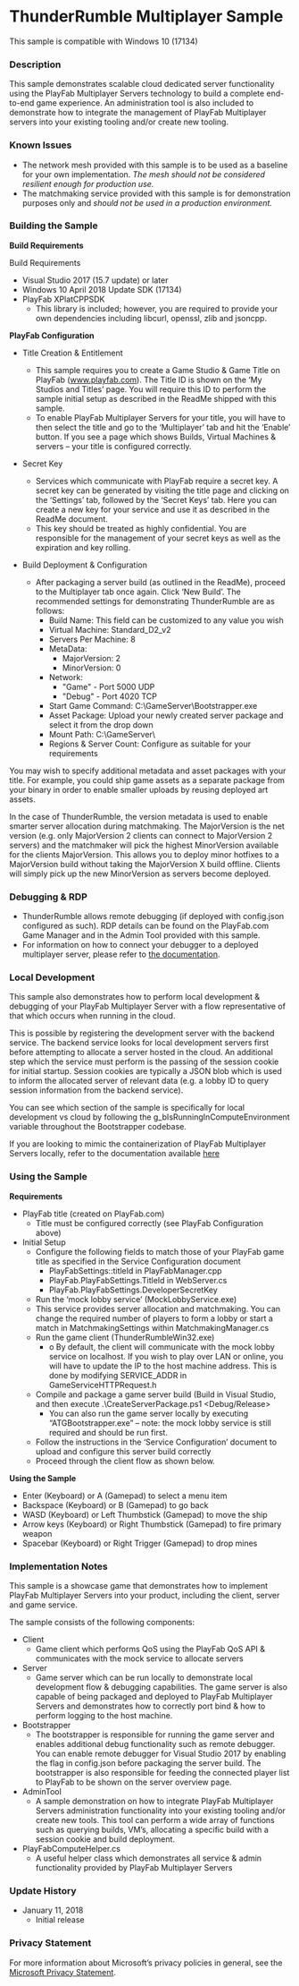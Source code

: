 # ThunderRumble Multiplayer Sample
This sample is compatible with Windows 10 (17134)

### Description

This sample demonstrates scalable cloud dedicated server functionality using the PlayFab Multiplayer Servers technology to build a complete end-to-end game experience.
An administration tool is also included to demonstrate how to integrate the management of PlayFab Multiplayer servers into your existing tooling and/or create new tooling.

### Known Issues

-	The network mesh provided with this sample is to be used as a baseline for your own implementation. _The mesh should not be considered resilient enough for production use._ 
-	The matchmaking service provided with this sample is for demonstration purposes only and _should not be used in a production environment._


### Building the Sample

**Build Requirements**

Build Requirements
* Visual Studio 2017 (15.7 update) or later
* Windows 10 April 2018 Update SDK (17134)
* PlayFab XPlatCPPSDK
  * This library is included; however, you are required to provide your own dependencies including libcurl, openssl, zlib and jsoncpp.

**PlayFab Configuration**

* Title Creation & Entitlement
  * This sample requires you to create a Game Studio & Game Title on PlayFab (www.playfab.com). The Title ID is shown on the ‘My Studios and Titles’ page. You will require this ID to perform the sample initial setup as described in the ReadMe shipped with this sample.
  * To enable PlayFab Multiplayer Servers for your title, you will have to then select the title and go to the ‘Multiplayer’ tab and hit the ‘Enable’ button. If you see a page which shows Builds, Virtual Machines & servers – your title is configured correctly.
* Secret Key
  * Services which communicate with PlayFab require a secret key. A secret key can be generated by visiting the title page and clicking on the ‘Settings’ tab, followed by the ‘Secret Keys’ tab. Here you can create a new key for your service and use it as described in the ReadMe document.
  * This key should be treated as highly confidential. You are responsible for the management of your secret keys as well as the expiration and key rolling.

* Build Deployment & Configuration
  * After packaging a server build (as outlined in the ReadMe), proceed to the Multiplayer tab once again. Click ‘New Build’. The recommended settings for demonstrating ThunderRumble are as follows:
    * Build Name: This field can be customized to any value you wish
    * Virtual Machine: Standard_D2_v2
    * Servers Per Machine: 8
    * MetaData:
      * MajorVersion: 2
      * MinorVersion: 0
    * Network:
      * "Game" - Port 5000 UDP
      * "Debug" - Port 4020 TCP
    * Start Game Command: C:\GameServer\Bootstrapper.exe
    * Asset Package: Upload your newly created server package and select it from the drop down
    * Mount Path: C:\GameServer\
    * Regions & Server Count: Configure as suitable for your requirements
    
You may wish to specify additional metadata and asset packages with your title. For example, you could ship game assets as a separate package from your binary in order to enable smaller uploads by reusing deployed art assets.

In the case of ThunderRumble, the version metadata is used to enable smarter server allocation during matchmaking. The MajorVersion is the net version (e.g. only MajorVersion 2 clients can connect to MajorVersion 2 servers) and the matchmaker will pick the highest MinorVersion available for the clients MajorVersion. This allows you to deploy minor hotfixes to a MajorVersion build without taking the MajorVersion X build offline. Clients will simply pick up the new MinorVersion as servers become deployed.

### Debugging & RDP
  * ThunderRumble allows remote debugging (if deployed with config.json configured as such). RDP details can be found on the PlayFab.com Game Manager and in the Admin Tool provided with this sample.
  * For information on how to connect your debugger to a deployed multiplayer server, please refer to [the documentation](https://api.playfab.com/docs/tutorials/landing-tournaments/allocate-thunderhead).

 ### Local Development

This sample also demonstrates how to perform local development & debugging of your PlayFab Multiplayer Server with a flow representative of that which occurs when running in the cloud.

This is possible by registering the development server with the backend service. The backend service looks for local development servers first before attempting to allocate a server hosted in the cloud. An additional step which the service must perform is the passing of the session cookie for initial startup. Session cookies are typically a JSON blob which is used to inform the allocated server of relevant data (e.g. a lobby ID to query session information from the backend service).

You can see which section of the sample is specifically for local development vs cloud by following the g_bIsRunningInComputeEnvironment variable throughout the Bootstrapper codebase.

If you are looking to mimic the containerization of PlayFab Multiplayer Servers locally, refer to the documentation available [here](https://api.playfab.com/docs/tutorials/landing-tournaments/multiplayer-servers-2.0/debugging-playfab-multiplayer-platform-integration-locally)

 ### Using the Sample
 
**Requirements**
* PlayFab title (created on PlayFab.com)
  * Title must be configured correctly (see PlayFab Configuration above)
* Initial Setup
  * Configure the following fields to match those of your PlayFab game title as specified in the Service Configuration document
    * PlayFabSettings::titleId in PlayFabManager.cpp
    * PlayFab.PlayFabSettings.TitleId in WebServer.cs
    * PlayFab.PlayFabSettings.DeveloperSecretKey
   * Run the ‘mock lobby service’ (MockLobbyService.exe)
    * This service provides server allocation and matchmaking. You can change the required number of players to form a lobby or start a match in MatchmakingSettings within MatchmakingManager.cs
  * Run the game client (ThunderRumbleWin32.exe)
    * o	By default, the client will communicate with the mock lobby service on localhost. If you wish to play over LAN or online, you will have to update the IP to the host machine address. This is done by modifying SERVICE_ADDR in GameServiceHTTPRequest.h
  * Compile and package a game server build (Build in Visual Studio, and then execute .\CreateServerPackage.ps1 <Debug/Release>
    * You can also run the game server locally by executing “ATGBootstrapper.exe” – note: the mock lobby service is still required and should be run first.
  * Follow the instructions in the ‘Service Configuration’ document to upload and configure this server build correctly
  * Proceed through the client flow as shown below.

**Using the Sample**

* Enter (Keyboard) or A (Gamepad) to select a menu item
* Backspace (Keyboard) or B (Gamepad) to go back
* WASD (Keyboard) or Left Thumbstick (Gamepad) to move the ship
* Arrow keys (Keyboard) or Right Thumbstick (Gamepad) to fire primary weapon
* Spacebar (Keyboard) or Right Trigger (Gamepad) to drop mines

### Implementation Notes

This sample is a showcase game that demonstrates how to implement PlayFab Multiplayer Servers into your product, including the client, server and game service.

The sample consists of the following components:
* Client
  * Game client which performs QoS using the PlayFab QoS API & communicates with the mock service to allocate servers
* Server
  * Game server which can be run locally to demonstrate local development flow & debugging capabilities. The game server is also capable of being packaged and deployed to PlayFab Multiplayer Servers and demonstrates how to correctly port bind & how to perform logging to the host machine.
* Bootstrapper
  * The bootstrapper is responsible for running the game server and enables additional debug functionality such as remote debugger. You can enable remote debugger for Visual Studio 2017 by enabling the flag in config.json before packaging the server build. The bootstrapper is also responsible for feeding the connected player list to PlayFab to be shown on the server overview page.
* AdminTool
  * A sample demonstration on how to integrate PlayFab Multiplayer Servers administration functionality into your existing tooling and/or create new tools. This tool can perform a wide array of functions such as querying builds, VM’s, allocating a specific build with a session cookie and build deployment.
* PlayFabComputeHelper.cs
  * A useful helper class which demonstrates all service & admin functionality provided by PlayFab Multiplayer Servers

### Update History

* January 11, 2018
  * Initial release
 
### Privacy Statement

For more information about Microsoft’s privacy policies in general, see the [Microsoft Privacy Statement](https://privacy.microsoft.com/en-us/privacystatement/).
